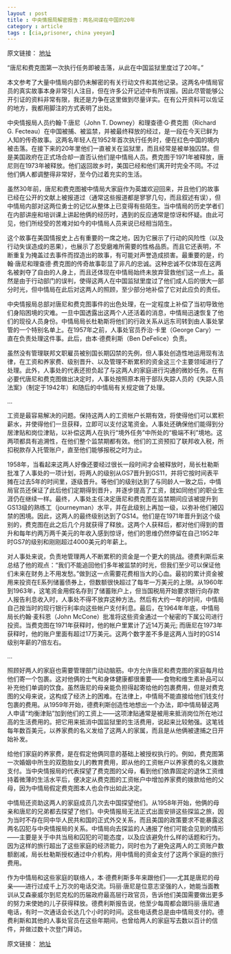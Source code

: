 ```yaml
---
layout : post
title : 中央情报局解密报告：两名间谍在中国的20年
category : article
tags : [cia,prisoner, china yeeyan]
---
```


原文链接： [地址](http://select.yeeyan.org/view/103880/114638)

“唐尼和费克图第一次执行任务即被击落，从此在中国监狱里度过了20年。”

本文参考了大量中情局内部仍未解密的有关行动文件和其他记录。这两名中情局官员的真实故事本身非常引人注目，但在许多公开记述中有所误报。因此尽管能够公开引证的资料非常有限，我还是力争在这里做到尽量详实。在有公开资料可以佐证的地方，我都用脚注的方式表明了出处。

中央情报局人员约翰·T·唐尼（John T. Downey）和理查德·G·费克图（Richard G. Fecteau）在中国被捕、被监禁，并被最终释放的经过，是一段在今天已鲜为人知的传奇故事。这两名年轻人在1952年首次执行任务时，便在红色中国的境内被击落。在接下来的20年里他们一直被关在监狱里，而且经常是被单独囚禁。但是美国政府在正式场合却一直否认他们是中情局人员。费克图于1971年被释放，唐尼则在1973年被释放。他们返回故乡时，美国已经和他们离开时完全不同。不过他们俩人都调整得非常好，至今仍过着充实的生活。

虽然30年前，唐尼和费克图被中情局大家庭作为英雄欢迎回来，并且他们的故事已经在公开的文献上被报道过（通常这些报道都是寥寥几句，而且叙述有误），但中情局内部对这两位勇士的记忆从整体上已变得有些陌生。当中情局的历史学者们在内部讲座和培训课上讲起他俩的经历时，遇到的反应通常是惊讶和怀疑。由此可见，他们所经受的苦难对如今的中情局人员来说已经相当陌生。

这个故事在美国情报史上占有重要的一席之地，因为它展示了行动的风险性（以及行动失误造成的恶果），也展示了忍受磨难所需要的性格品质。而且它还表明，不断重复为掩盖过去事件而捏造出的故事，有可能对声誉造成损害。最重要的是，约翰·唐尼和理查德·费克图的传奇故事彰显了非凡的忠诚。这种忠诚不仅体现在这两名被剥夺了自由的人身上，而且还体现在中情局始终未放弃营救他们这一点上。虽然是由于行动部门的误判，使得这两人在中国监狱里度过了他们成人后的很大一部分时光，但中情局在此后对这两人的照顾，至少部分地补偿了它对此应负的责任。

中央情报局总部对唐尼和费克图事件的出色处理，在一定程度上补偿了当初导致他们身陷困境的灾难。一旦中国透露出这两个人还活着的消息，中情局迅速恢复了他们的现役人员身份。中情局局长杜勒斯将他们的行政关系从远东司转到由人事处掌管的一个特别名单上。在1957年之前，人事处官员乔治·卡里（George Cary）一直在负责处理这件事。此后，由本·德费利斯（Ben DeFelice）负责。

虽然没有管理联邦文职雇员被别国长期囚禁的先例，但人事处创造性地运用现有法律，在工资和养家费、级别晋升、以及管理不断累积的资金这三个主要领域进行了处理。此外，人事处的代表还担负起了与这两人的家庭进行沟通的微妙任务。在有必要代唐尼和费克图做出决定时，人事处按照原本用于部队失踪人员的《失踪人员法案》（制定于1942年）和随后的中情局有关规定做了处理。

...

工资是最容易解决的问题。保持这两人的工资帐户长期有效，将使得他们可以累积薪水，并使得他们一旦获释，立即可以支付这笔资金。人事处还确保他们能得到分居津贴和岗位津贴，以补偿这两人在执行“境外任务”中所处的“极端不利”境地。这两项都具有追溯性，在他们整个监禁期都有效。他们的工资预扣了联邦收入税，所扣税款存入托管账户，直至他们能够报税之时为止。

1958年，当看起来这两人好像还要经过很长一段时间才会被释放时，局长杜勒斯批准了人事处的一项计划，将两人的级别从GS7晋升到GS11，并将它按时间表平摊在过去5年的时间里，逐级晋升。等他们的级别达到了与同龄人一致之后，中情局官员还保证了此后他们定期得到晋升，并逐步提高了工资，就如同他们的职业生涯仍在继续一样。最终，人事处主任决定唐尼和费克图在监禁期间应该被提升到GS13级的熟练工（journeyman）水平，并在此级别上再加一级，以弥补他们被囚禁的困境。因此，这两人的最终级别达到了GS14。他们是在1971年晋升到这个级别的，费克图在此之后几个月就获得了释放。这两个人获释后，都对他们得到的晋升和每年约两万两千美元的年收入感到惊讶，他们的思维仍然停留在自己1952年时GS7的级别和刚刚超过4000美元的年薪上。

对人事处来说，负责地管理两人不断累积的资金是一个更大的挑战。德费利斯后来总结了他的观点：“我们不能追回他们多年被监禁的时光，但我们至少可以保证他们未来在财务上不用发愁。”做到这一点需要花费相当大的心血。最初的累计资金被用来投资在E系列储蓄债券上，但数额很快超过了每年一万美元的上限。从1960年到1963年，这笔资金用假名存到了储蓄账户上，但当国税局开始要求银行向存款人报告利息收入时，人事处不得不放弃这种方法。然后有大约一年的时间，中情局自己按当时的现行银行利率向这些帐户支付利息。最后，在1964年年底，中情局局长约翰·麦科恩（John McCone）批准将这些资金通过一个秘密的下属公司进行投资。当费克图在1971年获释时，他的帐户里累计了近14万美元; 而唐尼在1973年获释时，他的账户里面有超过17万美元。这两个数字差不多是这两人当时的GS14级别年薪的7倍左右。

...

照顾好两人的家庭也需要管理部门动动脑筋。中方允许唐尼和费克图的家庭每月给他们寄一个包裹。这对他俩的士气和身体健康都很重要——食物和维生素补品可以补充他们单调的饮食。虽然唐尼的母亲能负担得起寄给他的包裹费用，但是对费克图的父母来说，这构成了经济上的困难。在法律上，中情局不能直接给他们钱支付包裹的费用。从1959年开始，德费利斯创造性地想出一个办法，即中情局替这两人申请“均衡津贴”加到他们的工资上——这项津贴通常是被用来抵消岗位所在地过高的生活费用的。把它用来抵消中国监狱里的生活费用，说起来比较勉强。这笔钱每年数百美元，以养家费的名义发给了这两人的家属，而且是从他俩被逮捕之日开始补发。

给他们家庭的养家费，是在假定他俩同意的基础上被授权执行的。例如，费克图第一次婚姻中所生的双胞胎女儿的教育费用，即从他的工资帐户以养家费的名义拨款支付。当中央情报局的代表探望了费克图的父母，看到他们依靠固定的退休工资维持着微薄的生活水平后，便决定从费克图的工资帐户中增加养家费的拨款给他的父母，因为中情局假定费克图本人也会作出如此决定。

中情局还资助这两人的家庭成员几次去中国探望他们。从1958年开始，他俩的母亲和唐尼的兄弟都去探望了他们。中央情报局无法正式出面安排这些探监之旅，因为当时不存在同中华人民共和国的正式外交关系，而且美国的政策要求不能暴露这两名囚犯与中央情报局的关系。中情局向去探监的人通报了他们可能会见到的情形——主要是关于中共当局和囚犯的可能态度，以及应该避免什么样的话题和行为。因为这样的旅行超出了这些家庭的经济能力，同时也为了避免这两人的工资账户数额剧减，局长杜勒斯授权通过中介机构，用中情局的资金支付了这两个家庭的旅行费用。

作为中情局和这些家庭的联络人，本·德费利斯多年来跟他们——尤其是唐尼的母亲——进行过成千上万次的电话交流。玛丽·唐尼是位意志坚强的人，她能当面教训从艾森豪威尔到尼克松的历届政府最高层行政官员，告诉他们美国需要做出更多的努力来使她的儿子获得释放。德费利斯报告说，他至少每周都会跟玛丽·唐尼通电话，有时一次通话会长达几个小时的时间。这些电话费总是由中情局支付的。德费利斯和其他的人事处官员在这些年期间，也曾给两人的家庭写去数以百计的信件，并做过数十次登门拜访。


原文链接： [地址](http://select.yeeyan.org/view/103880/114638)
